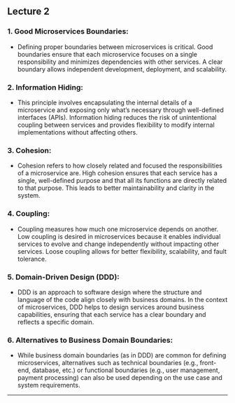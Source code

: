 ## Lecture 2
### 1. **Good Microservices Boundaries**:
   - Defining proper boundaries between microservices is critical. Good boundaries ensure that each microservice focuses on a single responsibility and minimizes dependencies with other services. A clear boundary allows independent development, deployment, and scalability.

### 2. **Information Hiding**:
   - This principle involves encapsulating the internal details of a microservice and exposing only what’s necessary through well-defined interfaces (APIs). Information hiding reduces the risk of unintentional coupling between services and provides flexibility to modify internal implementations without affecting others.

### 3. **Cohesion**:
   - Cohesion refers to how closely related and focused the responsibilities of a microservice are. High cohesion ensures that each service has a single, well-defined purpose and that all its functions are directly related to that purpose. This leads to better maintainability and clarity in the system.

### 4. **Coupling**:
   - Coupling measures how much one microservice depends on another. Low coupling is desired in microservices because it enables individual services to evolve and change independently without impacting other services. Loose coupling allows for better flexibility, scalability, and fault tolerance.

### 5. **Domain-Driven Design (DDD)**:
   - DDD is an approach to software design where the structure and language of the code align closely with business domains. In the context of microservices, DDD helps to design services around business capabilities, ensuring that each service has a clear boundary and reflects a specific domain.

### 6. **Alternatives to Business Domain Boundaries**:
   - While business domain boundaries (as in DDD) are common for defining microservices, alternatives such as technical boundaries (e.g., front-end, database, etc.) or functional boundaries (e.g., user management, payment processing) can also be used depending on the use case and system requirements.

***
